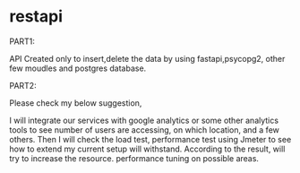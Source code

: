 # restapi

PART1:

API Created only to insert,delete the data by using fastapi,psycopg2, other few moudles and postgres database.

PART2:

Please check my below suggestion,


I will integrate our services with google analytics or some other analytics tools to see number of users are accessing, on which location, and a few others. Then I will check the load test, performance test using Jmeter to see how to extend my current setup will withstand. According to the result, will try to increase the resource. performance tuning on possible areas.
